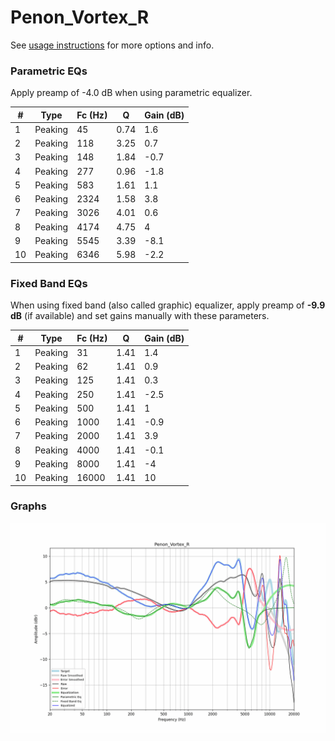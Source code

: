 # Penon_Vortex_R
See [usage instructions](https://github.com/jaakkopasanen/AutoEq#usage) for more options and info.

### Parametric EQs
Apply preamp of -4.0 dB when using parametric equalizer.

|   # | Type    |   Fc (Hz) |    Q |   Gain (dB) |
|-----|---------|-----------|------|-------------|
|   1 | Peaking |        45 | 0.74 |         1.6 |
|   2 | Peaking |       118 | 3.25 |         0.7 |
|   3 | Peaking |       148 | 1.84 |        -0.7 |
|   4 | Peaking |       277 | 0.96 |        -1.8 |
|   5 | Peaking |       583 | 1.61 |         1.1 |
|   6 | Peaking |      2324 | 1.58 |         3.8 |
|   7 | Peaking |      3026 | 4.01 |         0.6 |
|   8 | Peaking |      4174 | 4.75 |         4   |
|   9 | Peaking |      5545 | 3.39 |        -8.1 |
|  10 | Peaking |      6346 | 5.98 |        -2.2 |

### Fixed Band EQs
When using fixed band (also called graphic) equalizer, apply preamp of **-9.9 dB** (if available) and set gains manually with these parameters.

|   # | Type    |   Fc (Hz) |    Q |   Gain (dB) |
|-----|---------|-----------|------|-------------|
|   1 | Peaking |        31 | 1.41 |         1.4 |
|   2 | Peaking |        62 | 1.41 |         0.9 |
|   3 | Peaking |       125 | 1.41 |         0.3 |
|   4 | Peaking |       250 | 1.41 |        -2.5 |
|   5 | Peaking |       500 | 1.41 |         1   |
|   6 | Peaking |      1000 | 1.41 |        -0.9 |
|   7 | Peaking |      2000 | 1.41 |         3.9 |
|   8 | Peaking |      4000 | 1.41 |        -0.1 |
|   9 | Peaking |      8000 | 1.41 |        -4   |
|  10 | Peaking |     16000 | 1.41 |        10   |

### Graphs
![](./Penon_Vortex_R.png)
